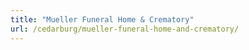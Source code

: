 ```yaml
---
title: "Mueller Funeral Home & Crematory"
url: /cedarburg/mueller-funeral-home-and-crematory/
---
```

